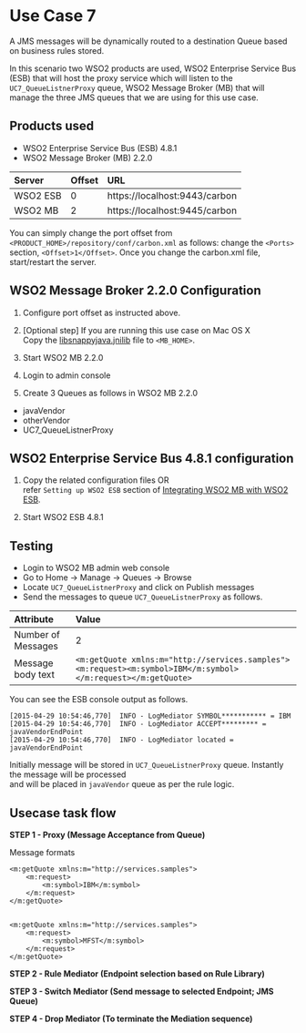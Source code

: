 Use Case 7 
==========

A JMS messages will be dynamically routed to a destination Queue based on business rules stored.

In this scenario two WSO2 products are used, WSO2 Enterprise Service Bus (ESB) that will host the proxy service which will listen to the ```UC7_QueueListnerProxy``` queue, WSO2 Message Broker (MB) that will manage the three JMS queues that we are using for this use case.

Products used
-------------
* WSO2 Enterprise Service Bus (ESB) 4.8.1   
* WSO2 Message Broker (MB) 2.2.0  

| Server | Offset | URL |
|:-------|:-------|:-------|
| WSO2 ESB | 0 | https://localhost:9443/carbon |
| WSO2 MB | 2 | https://localhost:9445/carbon |

You can simply change the port offset from ```<PRODUCT_HOME>/repository/conf/carbon.xml``` as follows: change the ```<Ports>``` section, ```<Offset>1</Offset>```. Once you change the carbon.xml file, start/restart the server.

WSO2 Message Broker 2.2.0 Configuration
---------------------------------------

1. Configure port offset as instructed above.

2. [Optional step]
If you are running this use case on Mac OS X  
Copy the [libsnappyjava.jnilib](snappy-1.1.1-Mac-x86_64/libsnappyjava.jnilib) file to ```<MB_HOME>```.

3. Start WSO2 MB 2.2.0

4. Login to admin console

5. Create 3 Queues as follows in WSO2 MB 2.2.0

* javaVendor
* otherVendor
* UC7_QueueListnerProxy

WSO2 Enterprise Service Bus 4.8.1 configuration
-----------------------------------------------

1. Copy the related configuration files OR  
refer ```Setting up WSO2 ESB``` section of [Integrating WSO2 MB with WSO2 ESB](https://docs.wso2.com/display/MB220/Integrating+WSO2+ESB).

2. Start WSO2 ESB 4.8.1

Testing
-------

* Login to WSO2 MB admin web console
* Go to Home -> Manage -> Queues -> Browse
* Locate ```UC7_QueueListnerProxy``` and click on Publish messages
* Send the messages to queue ```UC7_QueueListnerProxy``` as follows.

| Attribute | Value |
|:-------|:-------|
| Number of Messages | 2 |
| Message body text | ```<m:getQuote xmlns:m="http://services.samples"><m:request><m:symbol>IBM</m:symbol></m:request></m:getQuote>```|

You can see the ESB console output as follows.

```
[2015-04-29 10:54:46,770]  INFO - LogMediator SYMBOL*********** = IBM
[2015-04-29 10:54:46,770]  INFO - LogMediator ACCEPT********* = javaVendorEndPoint
[2015-04-29 10:54:46,770]  INFO - LogMediator located = javaVendorEndPoint
```

Initially message will be stored in ```UC7_QueueListnerProxy``` queue. Instantly the message will be processed  
and will be placed in ```javaVendor``` queue as per the rule logic. 
 
Usecase task flow
----------------- 
 
**STEP 1 - Proxy (Message Acceptance from Queue)**

Message formats  

```
<m:getQuote xmlns:m="http://services.samples">
    <m:request>
        <m:symbol>IBM</m:symbol>
    </m:request>
</m:getQuote>


<m:getQuote xmlns:m="http://services.samples">
    <m:request>
        <m:symbol>MFST</m:symbol>
    </m:request>
</m:getQuote>
```

**STEP 2 - Rule Mediator (Endpoint selection based on Rule Library)**

**STEP 3 - Switch Mediator (Send message to selected Endpoint; JMS Queue)**

**STEP 4 - Drop Mediator (To terminate the Mediation sequence)**
